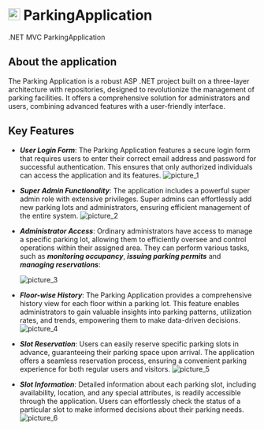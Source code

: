 # <img src="https://github.com/Gubochka/ParkingApplication/assets/115894256/9738a9e8-dc0d-4dfb-860e-329fa9a709b9" alt="ParkingFavico" width="24" height="24"> ParkingApplication 
.NET MVC ParkingApplication

## About the application
The Parking Application is a robust ASP .NET project built on a three-layer architecture with repositories, designed to revolutionize the management of parking facilities. It offers a comprehensive solution for administrators and users, combining advanced features with a user-friendly interface.

## Key Features
* ***User Login Form***: The Parking Application features a secure login form that requires users to enter their correct email address and password for successful authentication. This ensures that only authorized individuals can access the application and its features.
![picture_1](https://github.com/Gubochka/ParkingApplication/assets/115894256/45c74340-1e3c-4bc3-9a01-71dcebd5e45b)

* ***Super Admin Functionality***: The application includes a powerful super admin role with extensive privileges. Super admins can effortlessly add new parking lots and administrators, ensuring efficient management of the entire system.
![picture_2](https://github.com/Gubochka/ParkingApplication/assets/115894256/089cd97b-8092-45e6-91f8-3c8e00b12b6f)

* ***Administrator Access***: Ordinary administrators have access to manage a specific parking lot, allowing them to efficiently oversee and control operations within their assigned area. They can perform various tasks, such as ***monitoring occupancy***, ***issuing parking permits*** and ***managing reservations***:

  ![picture_3](https://github.com/Gubochka/ParkingApplication/assets/115894256/0df6c98d-a8fa-44f3-80c7-8918d22ed56c)

* ***Floor-wise History***: The Parking Application provides a comprehensive history view for each floor within a parking lot. This feature enables administrators to gain valuable insights into parking patterns, utilization rates, and trends, empowering them to make data-driven decisions.
![picture_4](https://github.com/Gubochka/ParkingApplication/assets/115894256/46df2e2a-7f25-456a-9d75-3c8bda3fea87)

* ***Slot Reservation***: Users can easily reserve specific parking slots in advance, guaranteeing their parking space upon arrival. The application offers a seamless reservation process, ensuring a convenient parking experience for both regular users and visitors.
![picture_5](https://github.com/Gubochka/ParkingApplication/assets/115894256/782b8290-7c03-4f78-9b3d-1db73a1d000b)

* ***Slot Information***: Detailed information about each parking slot, including availability, location, and any special attributes, is readily accessible through the application. Users can effortlessly check the status of a particular slot to make informed decisions about their parking needs.
![picture_6](https://github.com/Gubochka/ParkingApplication/assets/115894256/cfe00ddc-ca68-499a-96e2-c12eff96edfe)
